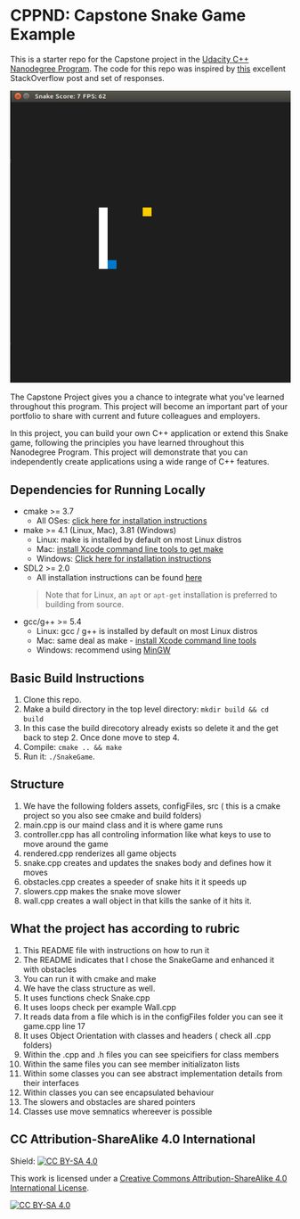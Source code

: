 # CPPND: Capstone Snake Game Example

This is a starter repo for the Capstone project in the [Udacity C++ Nanodegree Program](https://www.udacity.com/course/c-plus-plus-nanodegree--nd213). The code for this repo was inspired by [this](https://codereview.stackexchange.com/questions/212296/snake-game-in-c-with-sdl) excellent StackOverflow post and set of responses.

<img src="snake_game.gif"/>

The Capstone Project gives you a chance to integrate what you've learned throughout this program. This project will become an important part of your portfolio to share with current and future colleagues and employers.

In this project, you can build your own C++ application or extend this Snake game, following the principles you have learned throughout this Nanodegree Program. This project will demonstrate that you can independently create applications using a wide range of C++ features.

## Dependencies for Running Locally
* cmake >= 3.7
  * All OSes: [click here for installation instructions](https://cmake.org/install/)
* make >= 4.1 (Linux, Mac), 3.81 (Windows)
  * Linux: make is installed by default on most Linux distros
  * Mac: [install Xcode command line tools to get make](https://developer.apple.com/xcode/features/)
  * Windows: [Click here for installation instructions](http://gnuwin32.sourceforge.net/packages/make.htm)
* SDL2 >= 2.0
  * All installation instructions can be found [here](https://wiki.libsdl.org/Installation)
  >Note that for Linux, an `apt` or `apt-get` installation is preferred to building from source. 
* gcc/g++ >= 5.4
  * Linux: gcc / g++ is installed by default on most Linux distros
  * Mac: same deal as make - [install Xcode command line tools](https://developer.apple.com/xcode/features/)
  * Windows: recommend using [MinGW](http://www.mingw.org/)

## Basic Build Instructions

1. Clone this repo.
2. Make a build directory in the top level directory: `mkdir build && cd build`
3. In this case the build direcotory already exists so delete it and the get back to step 2. Once done move to step 4.
4. Compile: `cmake .. && make`
5. Run it: `./SnakeGame`.

## Structure
1. We have the following folders assets, configFiles, src ( this is a cmake project so you also see cmake and build folders)
2. main.cpp is our maind class and it is where game runs 
3. controller.cpp has all controling information like what keys to use to move around the game
4. rendered.cpp renderizes all game objects
5. snake.cpp creates and updates the snakes body and defines how it moves
6. obstacles.cpp creates a speeder of snake hits it it speeds up
7. slowers.cpp makes the snake move slower
8. wall.cpp creates a wall object in that kills the sanke of it hits it.

## What the project has according to rubric
1. This README file with instructions on how to run it
2. The README indicates that I chose the SnakeGame and enhanced it with obstacles
3. You can run it with cmake and make
4. We have the class structure as well.
5. It uses functions check Snake.cpp
6. It uses loops check per example Wall.cpp 
7. It reads data from a file which is in the configFiles folder you can see it game.cpp line 17
8. It uses Object Orientation with classes and headers ( check all .cpp folders)
9. Within the .cpp and .h  files you can see speicifiers for class members
10. Within the same files you can see member initializaton lists
11. Within some classes you can see abstract implementation details from their interfaces 
12. Within classes you can see encapsulated behaviour
13. The slowers and obstacles are shared pointers
14. Classes use move semnatics whereever is possible

## CC Attribution-ShareAlike 4.0 International


Shield: [![CC BY-SA 4.0][cc-by-sa-shield]][cc-by-sa]

This work is licensed under a
[Creative Commons Attribution-ShareAlike 4.0 International License][cc-by-sa].

[![CC BY-SA 4.0][cc-by-sa-image]][cc-by-sa]

[cc-by-sa]: http://creativecommons.org/licenses/by-sa/4.0/
[cc-by-sa-image]: https://licensebuttons.net/l/by-sa/4.0/88x31.png
[cc-by-sa-shield]: https://img.shields.io/badge/License-CC%20BY--SA%204.0-lightgrey.svg
